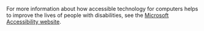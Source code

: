 For more information about how accessible technology for computers helps to improve the lives of people with disabilities, see the [Microsoft Accessibility website](http://go.microsoft.com/fwlink/?LinkId=8431).